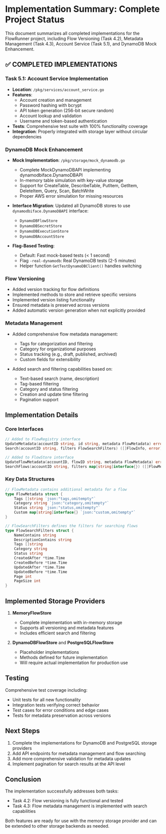 # Implementation Summary: Complete Project Status

This document summarizes all completed implementations for the FlowRunner project, including Flow Versioning (Task 4.2), Metadata Management (Task 4.3), Account Service (Task 5.1), and DynamoDB Mock Enhancement.

## ✅ COMPLETED IMPLEMENTATIONS

### Task 5.1: Account Service Implementation
- **Location**: `/pkg/services/account_service.go`
- **Features**:
  - Account creation and management
  - Password hashing with bcrypt
  - API token generation (256-bit secure random)
  - Account lookup and validation
  - Username and token-based authentication
- **Tests**: Comprehensive test suite with 100% functionality coverage
- **Integration**: Properly integrated with storage layer without circular dependencies

### DynamoDB Mock Enhancement
- **Mock Implementation**: `/pkg/storage/mock_dynamodb.go`
  - Complete MockDynamoDBAPI implementing dynamodbiface.DynamoDBAPI
  - In-memory table simulation with key-value storage
  - Support for CreateTable, DescribeTable, PutItem, GetItem, DeleteItem, Query, Scan, BatchWrite
  - Proper AWS error simulation for missing resources
  
- **Interface Migration**: Updated all DynamoDB stores to use `dynamodbiface.DynamoDBAPI` interface:
  - `DynamoDBFlowStore`
  - `DynamoDBSecretStore` 
  - `DynamoDBExecutionStore`
  - `DynamoDBAccountStore`

- **Flag-Based Testing**:
  - Default: Fast mock-based tests (< 1 second)
  - Flag `-real-dynamodb`: Real DynamoDB tests (2-5 minutes)
  - Helper function `GetTestDynamoDBClient()` handles switching

### Flow Versioning

- Added version tracking for flow definitions
- Implemented methods to store and retrieve specific versions
- Implemented version listing functionality
- Ensured metadata is preserved across versions
- Added automatic version generation when not explicitly provided

### Metadata Management

- Added comprehensive flow metadata management:
  - Tags for categorization and filtering
  - Category for organizational purposes
  - Status tracking (e.g., draft, published, archived)
  - Custom fields for extensibility

- Added search and filtering capabilities based on:
  - Text-based search (name, description)
  - Tag-based filtering
  - Category and status filtering
  - Creation and update time filtering
  - Pagination support

## Implementation Details

### Core Interfaces

```go
// Added to FlowRegistry interface
UpdateMetadata(accountID string, id string, metadata FlowMetadata) error
Search(accountID string, filters FlowSearchFilters) ([]FlowInfo, error)

// Added to FlowStore interface
UpdateFlowMetadata(accountID, flowID string, metadata FlowMetadata) error
SearchFlows(accountID string, filters map[string]interface{}) ([]FlowMetadata, error)
```

### Key Data Structures

```go
// FlowMetadata contains additional metadata for a flow
type FlowMetadata struct {
    Tags []string `json:"tags,omitempty"`
    Category string `json:"category,omitempty"`
    Status string `json:"status,omitempty"`
    Custom map[string]interface{} `json:"custom,omitempty"`
}

// FlowSearchFilters defines the filters for searching flows
type FlowSearchFilters struct {
    NameContains string
    DescriptionContains string
    Tags []string
    Category string
    Status string
    CreatedAfter *time.Time
    CreatedBefore *time.Time
    UpdatedAfter *time.Time
    UpdatedBefore *time.Time
    Page int
    PageSize int
}
```

## Implemented Storage Providers

1. **MemoryFlowStore**
   - Complete implementation with in-memory storage
   - Supports all versioning and metadata features
   - Includes efficient search and filtering

2. **DynamoDBFlowStore** and **PostgreSQLFlowStore**
   - Placeholder implementations
   - Methods defined for future implementation
   - Will require actual implementation for production use

## Testing

Comprehensive test coverage including:
- Unit tests for all new functionality
- Integration tests verifying correct behavior
- Test cases for error conditions and edge cases
- Tests for metadata preservation across versions

## Next Steps

1. Complete the implementations for DynamoDB and PostgreSQL storage providers
2. Add API endpoints for metadata management and flow searching
3. Add more comprehensive validation for metadata updates
4. Implement pagination for search results at the API level

## Conclusion

The implementation successfully addresses both tasks:
- Task 4.2: Flow versioning is fully functional and tested
- Task 4.3: Flow metadata management is implemented with search capabilities

Both features are ready for use with the memory storage provider and can be extended to other storage backends as needed.
